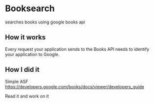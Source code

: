 # Booksearch
searches books using google books api
 ## How it works
  Every request your application sends to the Books API needs to identify your application to Google.
  
## How I did it  
 Simple ASF
 https://developers.google.com/books/docs/viewer/developers_guide
 
 Read it and work on it
